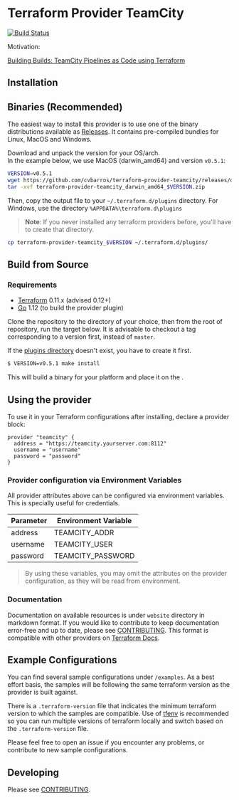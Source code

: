 Terraform Provider TeamCity
==================
[![Build Status](https://travis-ci.com/cvbarros/terraform-provider-teamcity.svg?branch=master)](https://travis-ci.com/cvbarros/terraform-provider-teamcity)

Motivation:

[Building Builds: TeamCity Pipelines as Code using Terraform](https://cvbarros.io/2018/11/building-builds---teamcity-pipelines-as-code-using-terraform/)

Installation
------------

## Binaries (Recommended)
The easiest way to install this provider is to use one of the binary distributions available as 
[Releases](https://github.com/cvbarros/terraform-provider-teamcity/releases). 
It contains pre-compiled bundles for Linux, MacOS and Windows.

Download and unpack the version for your OS/arch.  
In the example below, we use MacOS (darwin_amd64) and version `v0.5.1`:

```bash
VERSION=v0.5.1
wget https://github.com/cvbarros/terraform-provider-teamcity/releases/download/$VERSION/terraform-provider-teamcity_darwin_amd64_$VERSION.zip
tar -xvf terraform-provider-teamcity_darwin_amd64_$VERSION.zip 
```

Then, copy the output file to your `~/.terraform.d/plugins` directory. 
For Windows, use the directory `%APPDATA%\terraform.d\plugins`

> **Note**: If you never installed any terraform providers before, you'll have to create that directory.

```bash
cp terraform-provider-teamcity_$VERSION ~/.terraform.d/plugins/
``` 

## Build from Source

### Requirements
-	[Terraform](https://www.terraform.io/downloads.html) 0.11.x (advised 0.12+)
-	[Go](https://golang.org/doc/install) 1.12 (to build the provider plugin)


Clone the repository to the directory of your choice, then from the root of repository, run the target below.
It is advisable to checkout a tag corresponding to a version first, instead of `master`.

If the [plugins directory](https://www.terraform.io/docs/plugins/basics.html#installing-plugins) doesn't exist, you have to create it first.

```bash
$ VERSION=v0.5.1 make install
```
This will build a binary for your platform and place it on the . 

Using the provider
----------------------
To use it in your Terraform configurations after installing, declare a provider block:

```hcl-terraform
provider "teamcity" {
  address = "https://teamcity.yourserver.com:8112"
  username = "username"
  password = "password"
}
```

### Provider configuration via Environment Variables
All provider attributes above can be configured via environment variables. This is specially useful for credentials.

| Parameter | Environment Variable |
|-----------|----------------------|
| address   | TEAMCITY_ADDR        |
| username  | TEAMCITY_USER        |
| password  | TEAMCITY_PASSWORD    |

> By using these variables, you may omit the attributes on the provider configuration, as they will be read from environment.

### Documentation

Documentation on available resources is under `website` directory in markdown format. 
If you would like to contribute to keep documentation error-free and up to date, please see [CONTRIBUTING](CONTRIBUTING.MD#).
This format is compatible with other providers on [Terraform Docs](https://www.terraform.io/docs/providers/index.html).

Example Configurations
----------------------
You can find several sample configurations under `/examples`. As a best effort basis, the samples will be following 
the same terraform version as the provider is built against.  

There is a `.terraform-version` file that indicates the 
minimum terraform version to which the samples are compatible. Use of [tfenv](https://github.com/tfutils/tfenv) is recommended so you can run multiple
versions of terraform locally and switch based on the `.terraform-version` file.  

Please feel free to open an issue if you encounter any problems, or contribute to new sample configurations.

Developing
---------------------------

Please see [CONTRIBUTING](CONTRIBUTING.MD#developing).
